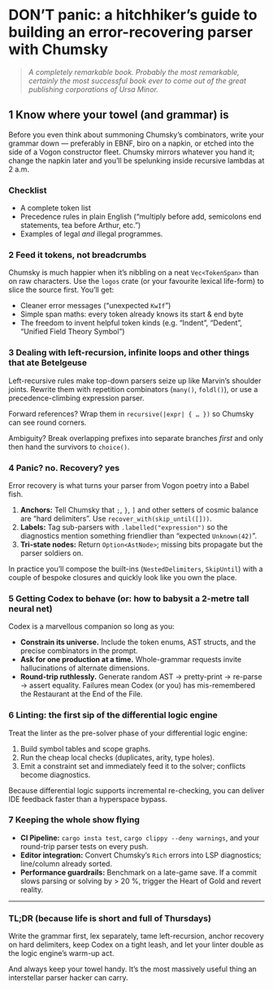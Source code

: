 # DON’T panic: a hitchhiker’s guide to building an error-recovering parser with **Chumsky**

> *A completely remarkable book. Probably the most remarkable, certainly the
> most successful book ever to come out of the great publishing corporations of
> Ursa Minor.*

## 1 Know where your towel (and grammar) is

Before you even think about summoning Chumsky’s combinators, write your grammar
down — preferably in EBNF, biro on a napkin, or etched into the side of a Vogon
constructor fleet. Chumsky mirrors whatever you hand it; change the napkin
later and you’ll be spelunking inside recursive lambdas at 2 a.m.

### Checklist

- A complete token list
- Precedence rules in plain English (“multiply before add, semicolons end
  statements, tea before Arthur, etc.”)
- Examples of legal *and* illegal programmes.

### 2 Feed it tokens, not breadcrumbs

Chumsky is much happier when it’s nibbling on a neat `Vec<TokenSpan>` than on
raw characters. Use the `logos` crate (or your favourite lexical life-form) to
slice the source first. You’ll get:

- Cleaner error messages (“unexpected `KwIf`”)
- Simple span maths: every token already knows its start & end byte
- The freedom to invent helpful token kinds (e.g. “Indent”, “Dedent”, “Unified
  Field Theory Symbol”)

### 3 Dealing with left-recursion, infinite loops and other things that ate Betelgeuse

Left-recursive rules make top-down parsers seize up like Marvin’s shoulder
joints. Rewrite them with repetition combinators (`many()`, `foldl()`), or use
a precedence-climbing expression parser.

Forward references? Wrap them in `recursive(|expr| { … })` so Chumsky can see
round corners.

Ambiguity? Break overlapping prefixes into separate branches *first* and only
then hand the survivors to `choice()`.

### 4 Panic? no. Recovery? yes

Error recovery is what turns your parser from Vogon poetry into a Babel fish.

1. **Anchors:** Tell Chumsky that `;`, `}`, `]` and other setters of cosmic
   balance are “hard delimiters”. Use `recover_with(skip_until([]))`.
2. **Labels:** Tag sub-parsers with `.labelled("expression")` so the diagnostics
   mention something friendlier than “expected `Unknown(42)`”.
3. **Tri-state nodes:** Return `Option<AstNode>`; missing bits propagate but the
   parser soldiers on.

In practice you’ll compose the built-ins (`NestedDelimiters`, `SkipUntil`) with
a couple of bespoke closures and quickly look like you own the place.

### 5 Getting Codex to behave (or: how to babysit a 2-metre tall neural net)

Codex is a marvellous companion so long as you:

- **Constrain its universe.** Include the token enums, AST structs, and the
  precise combinators in the prompt.
- **Ask for one production at a time.** Whole-grammar requests invite
  hallucinations of alternate dimensions.
- **Round-trip ruthlessly.** Generate random AST → pretty-print → re-parse →
  assert equality. Failures mean Codex (or you) has mis-remembered the
  Restaurant at the End of the File.

### 6 Linting: the first sip of the differential logic engine

Treat the linter as the pre-solver phase of your differential logic engine:

1. Build symbol tables and scope graphs.
2. Run the cheap local checks (duplicates, arity, type holes).
3. Emit a constraint set and immediately feed it to the solver; conflicts become
   diagnostics.

Because differential logic supports incremental re-checking, you can deliver
IDE feedback faster than a hyperspace bypass.

### 7 Keeping the whole show flying

- **CI Pipeline:** `cargo insta test`, `cargo clippy --deny warnings`, and your
  round-trip parser tests on every push.
- **Editor integration:** Convert Chumsky’s `Rich` errors into LSP diagnostics;
  line/column already sorted.
- **Performance guardrails:** Benchmark on a late-game save. If a commit slows
  parsing or solving by > 20 %, trigger the Heart of Gold and revert reality.

______________________________________________________________________

### TL;DR (because life is short and full of Thursdays)

Write the grammar first, lex separately, tame left-recursion, anchor recovery
on hard delimiters, keep Codex on a tight leash, and let your linter double as
the logic engine’s warm-up act.

And always keep your towel handy. It’s the most massively useful thing an
interstellar parser hacker can carry.
